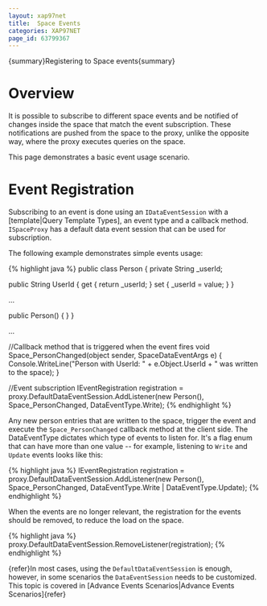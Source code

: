 ```yaml
---
layout: xap97net
title:  Space Events
categories: XAP97NET
page_id: 63799367
---
```


{summary}Registering to Space events{summary}

# Overview

It is possible to subscribe to different space events and be notified of changes inside the space that match the event subscription. These notifications are pushed from the space to the proxy, unlike the opposite way, where the proxy executes queries on the space.

This page demonstrates a basic event usage scenario.

# Event Registration

Subscribing to an event is done using an `IDataEventSession` with a [template|Query Template Types], an event type and a callback method. `ISpaceProxy` has a default data event session that can be used for subscription.

The following example demonstrates simple events usage:

{% highlight java %}
public class Person
{
  private String _userId;

  public String UserId
  {
    get { return _userId; }
    set { _userId = value; }
  }

  ...

  public Person()
  {
  }
}

...

//Callback method that is triggered when the event fires
void Space_PersonChanged(object sender, SpaceDataEventArgs<Person> e)
{
  Console.WriteLine("Person with UserId: " + e.Object.UserId + " was written to the space);
}

//Event subscription
IEventRegistration registration = proxy.DefaultDataEventSession.AddListener(new Person(),
                                                                            Space_PersonChanged,
                                                                            DataEventType.Write);
{% endhighlight %}


Any new person entries that are written to the space, trigger the event and execute the `Space_PersonChanged` callback method at the client side.
The DataEventType dictates which type of events to listen for. It's a flag enum that can have more than one value -- for example, listening to `Write` and `Update` events looks like this:

{% highlight java %}
IEventRegistration registration = proxy.DefaultDataEventSession.AddListener(new Person(),
                                                                            Space_PersonChanged,
                                                                            DataEventType.Write | DataEventType.Update);
{% endhighlight %}


When the events are no longer relevant, the registration for the events should be removed, to reduce the load on the space.

{% highlight java %}
proxy.DefaultDataEventSession.RemoveListener(registration);
{% endhighlight %}


{refer}In most cases, using the `DefaultDataEventSession` is enough, however, in some scenarios the `DataEventSession` needs to be customized. This topic is covered in [Advance Events Scenarios|Advance Events Scenarios]{refer}